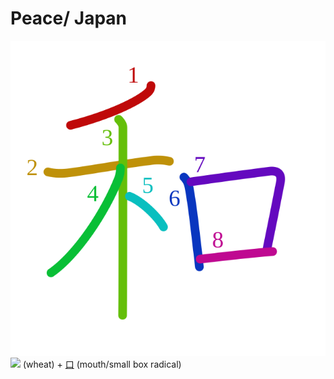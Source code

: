 # Peace/ Japan
![548c](../kanji-colorize/548c.svg)
![](http://www.kanjidamage.com/assets/radsmall/wheat-21759cad729503b2638750c5eea5f8abcfe84a8dd6b5ae7c59668be6173fada2.jpg) (wheat) + [口](口.md) (mouth/small box radical)